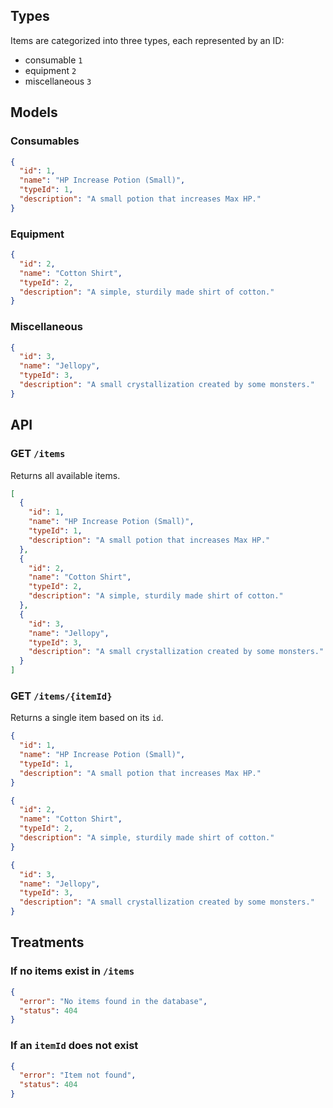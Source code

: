 ## Types
Items are categorized into three types, each represented by an ID:  
- consumable `1`  
- equipment `2`  
- miscellaneous `3`  

## Models
### Consumables
```json
{
  "id": 1,
  "name": "HP Increase Potion (Small)",
  "typeId": 1,
  "description": "A small potion that increases Max HP."
}
```
### Equipment
```json
{
  "id": 2,
  "name": "Cotton Shirt",
  "typeId": 2,
  "description": "A simple, sturdily made shirt of cotton."
}
```
### Miscellaneous
```json
{
  "id": 3,
  "name": "Jellopy",
  "typeId": 3,
  "description": "A small crystallization created by some monsters."
}
```
## API
### GET `/items`
Returns all available items.
```json
[
  {
    "id": 1,
    "name": "HP Increase Potion (Small)",
    "typeId": 1,
    "description": "A small potion that increases Max HP."
  },
  {
    "id": 2,
    "name": "Cotton Shirt",
    "typeId": 2,
    "description": "A simple, sturdily made shirt of cotton."
  },
  {
    "id": 3,
    "name": "Jellopy",
    "typeId": 3,
    "description": "A small crystallization created by some monsters."
  }
]
```
### GET `/items/{itemId}`
Returns a single item based on its `id`.
```json
{
  "id": 1,
  "name": "HP Increase Potion (Small)",
  "typeId": 1,
  "description": "A small potion that increases Max HP."
}
```
```json
{
  "id": 2,
  "name": "Cotton Shirt",
  "typeId": 2,
  "description": "A simple, sturdily made shirt of cotton."
}
```
```json
{
  "id": 3,
  "name": "Jellopy",
  "typeId": 3,
  "description": "A small crystallization created by some monsters."
}
```

## Treatments
### If no items exist in `/items`
```json
{
  "error": "No items found in the database",
  "status": 404
}
```
### If an `itemId` does not exist
```json
{
  "error": "Item not found",
  "status": 404
}
```